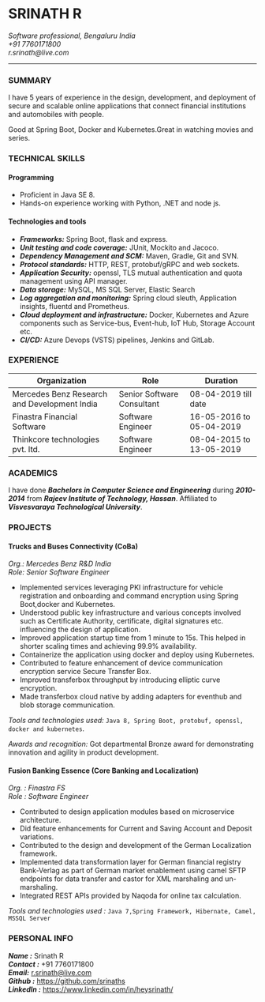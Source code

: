 # SRINATH R
_Software professional, Bengaluru India  
+91 7760171800  
r.srinath@live.com_  

****

### SUMMARY
<p>I have 5 years of experience in the design, development, and deployment of secure and scalable online applications that 
connect financial institutions and automobiles with people.</p>
<p>Good at Spring Boot, Docker and Kubernetes.Great in watching movies and series.</p>

### TECHNICAL SKILLS
#### Programming
 - Proficient in Java SE 8.
 - Hands-on experience working with Python, .NET and node js.
#### Technologies and tools
 - _**Frameworks:**_ Spring Boot, flask and express.
 - _**Unit testing and code coverage:**_ JUnit, Mockito and Jacoco.
 - _**Dependency Management and SCM:**_ Maven, Gradle, Git and SVN.
 - _**Protocol standards:**_ HTTP, REST, protobuf/gRPC and web sockets.
 - _**Application Security:**_ openssl, TLS mutual authentication and quota management using API manager.
 - _**Data storage:**_ MySQL, MS SQL Server, Elastic Search
 - _**Log aggregation and monitoring:**_ Spring cloud sleuth, Application insights, fluentd and Prometheus.
 - _**Cloud deployment and infrastructure:**_ Docker, Kubernetes and Azure components such as Service-bus, Event-hub, IoT Hub, Storage Account etc.
 - _**CI/CD:**_ Azure Devops (VSTS) pipelines, Jenkins and GitLab.
 
 ### EXPERIENCE
 
 |Organization|Role|Duration|
 |---|---|---|
 |Mercedes Benz Research and Development India|Senior Software Consultant|08-04-2019 till date|
 |Finastra Financial Software|Software Engineer|16-05-2016 to 05-04-2019|
 |Thinkcore technologies pvt. ltd.|Software Engineer|08-04-2015 to 13-05-2019|
 
 ### ACADEMICS
 
 I have done _**Bachelors in Computer Science and Engineering**_ during _**2010-2014**_
 from _**Rajeev Institute of Technology, Hassan**_. Affiliated to _**Visvesvaraya Technological University**_.
 
 ### PROJECTS
 
 #### Trucks and Buses Connectivity (CoBa)
 _Org.: Mercedes Benz R&D India  
 Role: Senior Software Engineer_
 
 - Implemented services leveraging PKI infrastructure for vehicle registration and onboarding and command encryption using 
 Spring Boot,docker and Kubernetes.
 - Understood public key infrastructure and various concepts involved such as Certificate Authority, certificate, digital signatures etc.
  influencing the design of application. 
 - Improved application startup time from 1 minute to 15s. This helped in shorter scaling times and achieving 99.9% availability.
 - Containerize the application using docker and deploy using Kubernetes.
 - Contributed to feature enhancement of device communication encryption service Secure Transfer Box.
 - Improved transferbox throughput by introducing elliptic curve encryption.
 - Made transferbox cloud native by adding adapters for eventhub and blob storage communication.
 
 _Tools and technologies used:_ `Java 8, Spring Boot, protobuf, openssl, docker and kubernetes`.
 
 _Awards and recognition:_ Got departmental Bronze award for demonstrating innovation and agility in product development.   
 
 #### Fusion Banking Essence (Core Banking and Localization)
 _Org. : Finastra FS  
 Role : Software Engineer_
 
 - Contributed to design application modules based on microservice architecture.
 - Did feature enhancements for Current and Saving Account and Deposit variations.
 - Contributed to the design and development of the German Localization framework.
 - Implemented data transformation layer for German financial registry Bank-Verlag as part of German market enablement 
 using camel SFTP endpoints for data transfer and castor for XML marshaling and un-marshaling.
 - Integrated REST APIs provided by Naqoda for online tax calculation.
 
_Tools and technologies used :_  `Java 7,Spring Framework, Hibernate, Camel, MSSQL Server`


### PERSONAL INFO

_**Name :**_ Srinath R  
_**Contact :**_ +91 7760171800  
_**Email:**_ r.srinath@live.com  
_**Github :**_ https://github.com/srinaths  
_**LinkedIn :**_ https://www.linkedin.com/in/heysrinath/  
